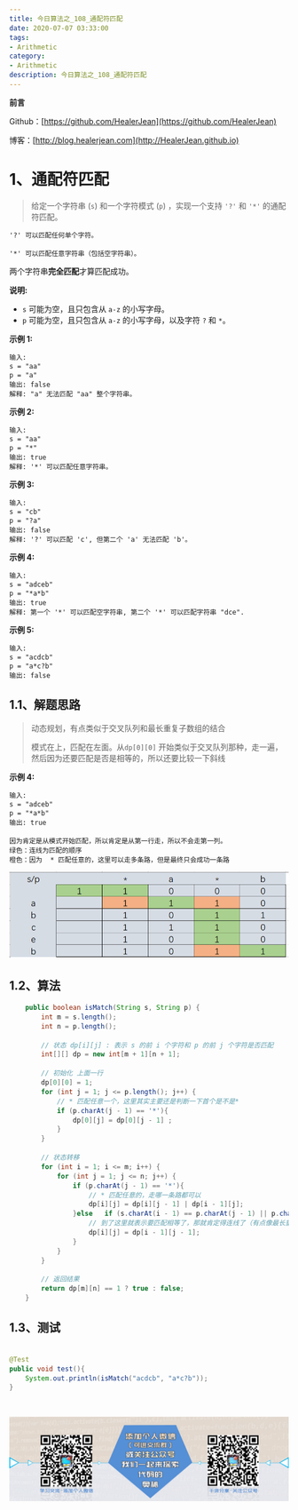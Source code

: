 ```yaml
---
title: 今日算法之_108_通配符匹配
date: 2020-07-07 03:33:00
tags: 
- Arithmetic
category: 
- Arithmetic
description: 今日算法之_108_通配符匹配
---
```


**前言**     

 Github：[https://github.com/HealerJean](https://github.com/HealerJean)         

 博客：[http://blog.healerjean.com](http://HealerJean.github.io)          



# 1、通配符匹配
> 给定一个字符串 (`s`) 和一个字符模式 (`p`) ，实现一个支持 `'?'` 和 `'*'` 的通配符匹配。



```
'?' 可以匹配任何单个字符。

'*' 可以匹配任意字符串（包括空字符串）。
```

两个字符串**完全匹配**才算匹配成功。

**说明:**

- `s` 可能为空，且只包含从 `a-z` 的小写字母。
- `p` 可能为空，且只包含从 `a-z` 的小写字母，以及字符 `?` 和 `*`。

**示例 1:**

```
输入:
s = "aa"
p = "a"
输出: false
解释: "a" 无法匹配 "aa" 整个字符串。
```

**示例 2:**

```
输入:
s = "aa"
p = "*"
输出: true
解释: '*' 可以匹配任意字符串。
```

**示例 3:**

```
输入:
s = "cb"
p = "?a"
输出: false
解释: '?' 可以匹配 'c', 但第二个 'a' 无法匹配 'b'。
```

**示例 4:**

```
输入:
s = "adceb"
p = "*a*b"
输出: true
解释: 第一个 '*' 可以匹配空字符串, 第二个 '*' 可以匹配字符串 "dce".
```

**示例 5:**

```
输入:
s = "acdcb"
p = "a*c?b"
输出: false
```



## 1.1、解题思路 

> 动态规划，有点类似于交叉队列和最长重复子数组的结合     
>
> 模式在上，匹配在左面。从`dp[0][0]` 开始类似于交叉队列那种，走一遍，然后因为还要匹配是否是相等的，所以还要比较一下斜线

**示例 4:**

```
输入:
s = "adceb"
p = "*a*b"
输出: true  

因为肯定是从模式开始匹配，所以肯定是从第一行走，所以不会走第一列。
绿色：连线为匹配的顺序   
橙色：因为  * 匹配任意的，这里可以走多条路，但是最终只会成功一条路
```



![image-20200707172350605](https://raw.githubusercontent.com/HealerJean/HealerJean.github.io/master/blogImages/image-20200707172350605.png)





## 1.2、算法

```java
    public boolean isMatch(String s, String p) {
        int m = s.length();
        int n = p.length();

        // 状态 dp[i][j] : 表示 s 的前 i 个字符和 p 的前 j 个字符是否匹配
        int[][] dp = new int[m + 1][n + 1];

        // 初始化 上面一行
        dp[0][0] = 1;
        for (int j = 1; j <= p.length(); j++) {
            // * 匹配任意一个，这里其实主要还是判断一下首个是不是*
            if (p.charAt(j - 1) == '*'){
                dp[0][j] = dp[0][j - 1] ;
            }
        }

        // 状态转移
        for (int i = 1; i <= m; i++) {
            for (int j = 1; j <= n; j++) {
                if (p.charAt(j - 1) == '*'){
                    // * 匹配任意的，走哪一条路都可以
                    dp[i][j] = dp[i][j - 1] | dp[i - 1][j];
                }else   if (s.charAt(i - 1) == p.charAt(j - 1) || p.charAt(j - 1) == '?') {
                    // 到了这里就表示要匹配相等了，那就肯定得连线了（有点像最长重复子数组）。
                    dp[i][j] = dp[i - 1][j - 1];
                }
            }
        }

        // 返回结果
        return dp[m][n] == 1 ? true : false;
    }
```




## 1.3、测试 

```java

@Test
public void test(){
    System.out.println(isMatch("acdcb", "a*c?b"));
}
```



​          

![ContactAuthor](https://raw.githubusercontent.com/HealerJean/HealerJean.github.io/master/assets/img/artical_bottom.jpg)



<link rel="stylesheet" href="https://unpkg.com/gitalk/dist/gitalk.css">

<script src="https://unpkg.com/gitalk@latest/dist/gitalk.min.js"></script> 
<div id="gitalk-container"></div>    
 <script type="text/javascript">
    var gitalk = new Gitalk({
		clientID: `1d164cd85549874d0e3a`,
		clientSecret: `527c3d223d1e6608953e835b547061037d140355`,
		repo: `HealerJean.github.io`,
		owner: 'HealerJean',
		admin: ['HealerJean'],
		id: '1N4vwa8zH5ejSk7i',
    });
    gitalk.render('gitalk-container');
</script> 
